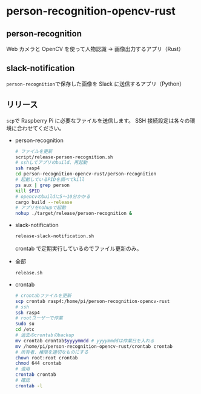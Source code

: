 # person-recognition-opencv-rust

## person-recognition

Web カメラと OpenCV を使って人物認識 → 画像出力するアプリ（Rust）

## slack-notification

`person-recognition`で保存した画像を Slack に送信するアプリ（Python）

## リリース

`scp`で Raspberry Pi に必要なファイルを送信します。
SSH 接続設定は各々の環境に合わせてください。

- person-recognition

  ```sh
  # ファイルを更新
  script/release-person-recognition.sh
  # sshしてアプリのbuild、再起動
  ssh rasp4
  cd person-recognition-opencv-rust/person-recognition
  # 起動しているPIDを調べてkill
  ps aux | grep person
  kill $PID
  # opencvのbuildに5～10分かかる
  cargo build --release
  # アプリをnohupで起動
  nohup ./target/release/person-recognition &
  ```

- slack-notification

  ```sh
  release-slack-notification.sh
  ```

  crontab で定期実行しているのでファイル更新のみ。

- 全部

  ```sh
  release.sh
  ```

- crontab

  ```sh
  # crontabファイルを更新
  scp crontab rasp4:/home/pi/person-recognition-opencv-rust
  # ssh
  ssh rasp4
  # rootユーザーで作業
  sudo su
  cd /etc
  # 過去のcrontabのbackup
  mv crontab crontab$yyyymmdd # yyyymmddは作業日を入れる
  mv /home/pi/person-recognition-opencv-rust/crontab crontab
  # 所有者、権限を適切なものにする
  chown root:root crontab
  chmod 644 crontab
  # 適用
  crontab crontab
  # 確認
  crontab -l
  ```
